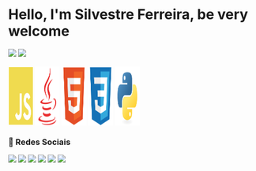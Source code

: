 # Hello, I'm Silvestre Ferreira, be very welcome


<div>
    <img height="160em" src="https://github-readme-stats.vercel.app/api?username=silvestre-ferreira-071&show_icons=true&theme=dark">
    <img height="160em" src="https://github-readme-stats.vercel.app/api/top-langs/?username=silvestre-ferreira-071&hide_progress=true&theme=dark">
</div>

<div style="display: inline_block"><br>
  <img align="center" alt="Silvestre-Js" height="120" width="50" src="https://raw.githubusercontent.com/devicons/devicon/master/icons/javascript/javascript-plain.svg">
  <img align="center" alt="Silvestre-Java" height="120" width="50" src="https://raw.githubusercontent.com/devicons/devicon/master/icons/java/java-plain.svg">
  <img align="center" alt="Silvestre-HTML" height="120" width="50" src="https://raw.githubusercontent.com/devicons/devicon/master/icons/html5/html5-original.svg">
  <img align="center" alt="Silvestre-CSS" height="120" width="50" src="https://raw.githubusercontent.com/devicons/devicon/master/icons/css3/css3-original.svg">
  <img align="center" alt="Silvestre-Python" height="120" width="50" src="https://raw.githubusercontent.com/devicons/devicon/master/icons/python/python-original.svg">
</div>


### 🤖 Redes Sociais
<div> 
  <a href="https://www.youtube.com/channel/UCU6ukvw86G-_J84tjPtB2VA" target="_blank"><img src="https://img.shields.io/badge/YouTube-FF0000?style=for-the-badge&logo=youtube&logoColor=white" target="_blank"></a>
  <a href="" target="_blank"><img src="https://img.shields.io/badge/-Instagram-%23E4405F?style=for-the-badge&logo=instagram&logoColor=white" target="_blank"></a>
 	<a href="" target="_blank"><img src="https://img.shields.io/badge/Twitch-9146FF?style=for-the-badge&logo=twitch&logoColor=white" target="_blank"></a>
 <a href="" target="_blank"><img src="https://img.shields.io/badge/Discord-7289DA?style=for-the-badge&logo=discord&logoColor=white" target="_blank"></a> 
  <a href = "mailto:devsilver00@gmail.com"><img src="https://img.shields.io/badge/-Gmail-%23333?style=for-the-badge&logo=gmail&logoColor=white" target="_blank"></a>
  <a href="" target="_blank"><img src="https://img.shields.io/badge/-LinkedIn-%230077B5?style=for-the-badge&logo=linkedin&logoColor=white" target="_blank"></a> 
  
</div>
